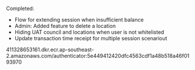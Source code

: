 Completed:
- Flow for extending session when insufficient balance
- Admin: Added feature to delete a location
- Hiding UAT council and locations when user is not whitelisted
- Update transaction time receipt for multiple session scenariout

411328653161.dkr.ecr.ap-southeast-2.amazonaws.com/authenticator:5e449412420dfc4563cdf1a48b518a46f0193970